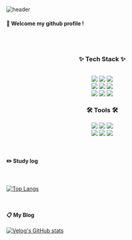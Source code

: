 ![header](https://capsule-render.vercel.app/api?type=cylinder&color=000000&height=150&section=header&text=KIMMINJAE981002&fontColor=ffffff&fontSize=70&animation=fadeIn&fontAlignY=55)

####  :wave: Welcome my github profile !

  
 <br/>
 <br/>
  
<h3 align="center">✨ Tech Stack ✨</h3>
  
 <br/>

 <div align="center">
 <img src="https://img.shields.io/badge/HTML5-E34F26?style=for-the-badge&logo=HTML5&logoColor=white">
<img src="https://img.shields.io/badge/CSS3-1572B6?style=for-the-badge&logo=CSS3&logoColor=white">
<img src="https://img.shields.io/badge/JavaScript-F7DF1E?style=for-the-badge&logo=JavaScript&logoColor=white">
</div>

 <div align="center">
<img src="https://img.shields.io/badge/Node.js-339933?style=flat-square&logo=Node.js&logoColor=white"/>
<img src="https://img.shields.io/badge/Typeform-262627?style=flat-square&logo=Typeorm&logoColor=white"/>
<img src="https://img.shields.io/badge/TypeScript-3178C6?style=flat-square&logo=TypeScript&logoColor=white"/>
</div>

 <div align="center">
<img src="https://img.shields.io/badge/MySQL-4479A1?style=for-the-badge&logo=MySQL&logoColor=white">
<img src="https://img.shields.io/badge/aws-232F3E?style=for-the-badge&logo=Amazon aws&logoColor=white">
   <img src="https://img.shields.io/badge/MongoDB-47A248?style=for-the-badge&logo=MongoDB&logoColor=white">
</div>



<h3 align="center">🛠 Tools 🛠</h3>

 <div align="center">
<img src="https://img.shields.io/badge/VSCode-007ACC?style=for-the-badge&logo=VisualStudioCode&logoColor=white">
   <img src="https://img.shields.io/badge/Slack-4A154B?style=for-the-badge&logo=Slack&logoColor=white">
   <img src="https://img.shields.io/badge/github-181717?style=for-the-badge&logo=github&logoColor=white">
</div>

 <div align="center">
<img src="https://img.shields.io/badge/Git-F05032?style=for-the-badge&logo=Git&logoColor=white">
   <img src="https://img.shields.io/badge/Discord-5865F2?style=for-the-badge&logo=Discord&logoColor=white">
   <img src="https://img.shields.io/badge/github-181717?style=for-the-badge&logo=github&logoColor=white">
</div>


 
   <br/>
   <br/>
 
#### :pencil2: Study log
 
  <br/>
  
[![Top Langs](https://github-readme-stats.vercel.app/api/top-langs/?username=kimminjae981002&layout=compact)](https://github.com/anuraghazra/github-readme-stats)

  <br/>

####  :clipboard: My Blog
[![Velog's GitHub stats](https://velog-readme-stats.vercel.app/api/badge?name=minjae98)](https://velog.io/@minjae98) 

  
</div>

